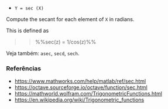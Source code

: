 * `Y = sec (X)`

Compute the secant for each element of `X` in radians.

This is defined as

>> %%sec(z) = 1/cos(z)%%

Veja também: `asec`, `secd`, `sech`.

### Referências

* https://www.mathworks.com/help/matlab/ref/sec.html
* https://octave.sourceforge.io/octave/function/sec.html
* https://mathworld.wolfram.com/TrigonometricFunctions.html
* https://en.wikipedia.org/wiki/Trigonometric_functions
